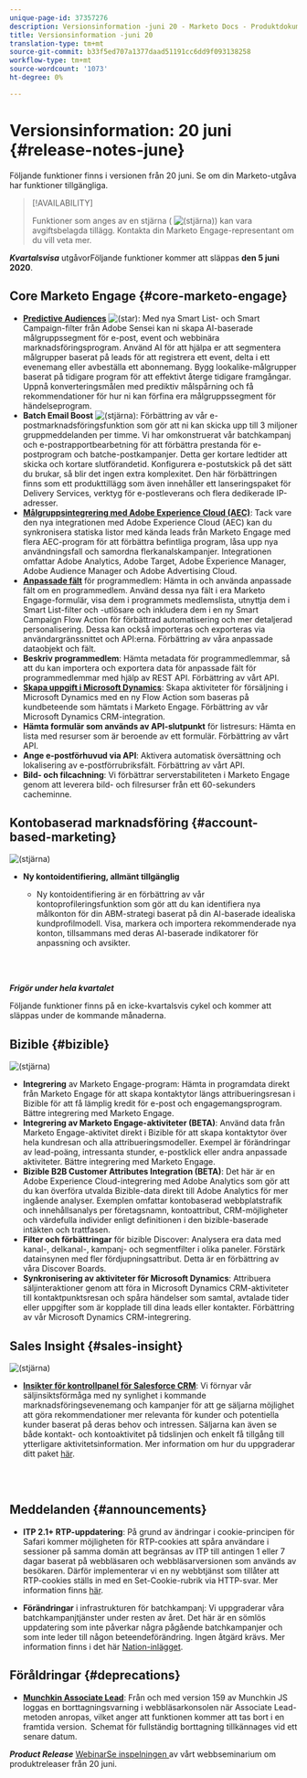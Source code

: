 ```yaml
---
unique-page-id: 37357276
description: Versionsinformation -juni 20 - Marketo Docs - Produktdokumentation
title: Versionsinformation -juni 20
translation-type: tm+mt
source-git-commit: b33f5ed707a1377daad51191cc6dd9f093138258
workflow-type: tm+mt
source-wordcount: '1073'
ht-degree: 0%

---
```



# Versionsinformation: 20 juni {#release-notes-june}

Följande funktioner finns i versionen från 20 juni. Se om din Marketo-utgåva har funktioner tillgängliga.

>[!AVAILABILITY]
>
>Funktioner som anges av en stjärna ( ![(stjärna)](assets/star-yellow.svg)) kan vara avgiftsbelagda tillägg. Kontakta din Marketo Engage-representant om du vill veta mer.

**_Kvartalsvisa_** utgåvorFöljande funktioner kommer att släppas  **den 5 juni 2020**.

## Core Marketo Engage {#core-marketo-engage}

* **[Predictive Audiences](https://experienceleague.adobe.com/docs/marketo/sky/predictive-audiences/getting-started-with-predictive-audiences.html?lang=en#predictive-audiences)** ![(star)](assets/star-yellow.svg): Med nya Smart List- och Smart Campaign-filter från Adobe Sensei kan ni skapa AI-baserade målgruppssegment för e-post, event och webbinära marknadsföringsprogram. Använd AI för att hjälpa er att segmentera målgrupper baserat på leads för att registrera ett event, delta i ett evenemang eller avbeställa ett abonnemang. Bygg lookalike-målgrupper baserat på tidigare program för att effektivt återge tidigare framgångar. Uppnå konverteringsmålen med prediktiv målspårning och få rekommendationer för hur ni kan förfina era målgruppssegment för händelseprogram.
* **Batch Email Boost** ![(stjärna)](assets/star-yellow.svg): Förbättring av vår e-postmarknadsföringsfunktion som gör att ni kan skicka upp till 3 miljoner gruppmeddelanden per timme. Vi har omkonstruerat vår batchkampanj och e-postrapportbearbetning för att förbättra prestanda för e-postprogram och batche-postkampanjer. Detta ger kortare ledtider att skicka och kortare slutförandetid. Konfigurera e-postutskick på det sätt du brukar, så blir det ingen extra komplexitet. Den här förbättringen finns som ett produkttillägg som även innehåller ett lanseringspaket för Delivery Services, verktyg för e-postleverans och flera dedikerade IP-adresser.
* **[Målgruppsintegrering med Adobe Experience Cloud (AEC)](/help/marketo/product-docs/core-marketo-concepts/smart-lists-and-static-lists/static-lists/send-a-list-to-adobe-experience-cloud.md)**: Tack vare den nya integrationen med Adobe Experience Cloud (AEC) kan du synkronisera statiska listor med kända leads från Marketo Engage med flera AEC-program för att förbättra befintliga program, låsa upp nya användningsfall och samordna flerkanalskampanjer. Integrationen omfattar Adobe Analytics, Adobe Target, Adobe Experience Manager, Adobe Audience Manager och Adobe Advertising Cloud.
* **[Anpassade fält](/help/marketo/product-docs/core-marketo-concepts/programs/working-with-programs/program-member-custom-fields.md)** för programmedlem: Hämta in och använda anpassade fält om en programmedlem. Använd dessa nya fält i era Marketo Engage-formulär, visa dem i programmets medlemslista, utnyttja dem i Smart List-filter och -utlösare och inkludera dem i en ny Smart Campaign Flow Action för förbättrad automatisering och mer detaljerad personalisering. Dessa kan också importeras och exporteras via användargränssnittet och API:erna. Förbättring av våra anpassade dataobjekt och fält.
* **Beskriv programmedlem**: Hämta metadata för programmedlemmar, så att du kan importera och exportera data för anpassade fält för programmedlemmar med hjälp av REST API. Förbättring av vårt API.
* **[Skapa uppgift i Microsoft Dynamics](/help/marketo/product-docs/core-marketo-concepts/smart-campaigns/microsoft-dynamics-flow-actions/create-task-in-microsoft.md)**: Skapa aktiviteter för försäljning i Microsoft Dynamics med en ny Flow Action som baseras på kundbeteende som hämtats i Marketo Engage. Förbättring av vår Microsoft Dynamics CRM-integration.
* **Hämta formulär som används av API-slutpunkt** för listresurs: Hämta en lista med resurser som är beroende av ett formulär. Förbättring av vårt API.
* **Ange e-postförhuvud via API**: Aktivera automatisk översättning och lokalisering av e-postförrubriksfält. Förbättring av vårt API.
* **Bild- och filcachning**: Vi förbättrar serverstabiliteten i Marketo Engage genom att leverera bild- och filresurser från ett 60-sekunders cacheminne.

## Kontobaserad marknadsföring {#account-based-marketing}

![(stjärna)](assets/star-yellow.svg)

* **Ny kontoidentifiering, allmänt tillgänglig**

   * Ny kontoidentifiering är en förbättring av vår kontoprofileringsfunktion som gör att du kan identifiera nya målkonton för din ABM-strategi baserat på din AI-baserade idealiska kundprofilmodell. Visa, markera och importera rekommenderade nya konton, tillsammans med deras AI-baserade indikatorer för anpassning och avsikter.

<br> 

**_Frigör under hela kvartalet_**

Följande funktioner finns på en icke-kvartalsvis cykel och kommer att släppas under de kommande månaderna.

## Bizible {#bizible}

![(stjärna)](assets/star-yellow.svg)

* **Integrering** av Marketo Engage-program: Hämta in programdata direkt från Marketo Engage för att skapa kontaktytor längs attribueringsresan i Bizible för att få lämplig kredit för e-post och engagemangsprogram. Bättre integrering med Marketo Engage.
* **Integrering av Marketo Engage-aktiviteter (BETA)**: Använd data från Marketo Engage-aktivitet direkt i Bizible för att skapa kontaktytor över hela kundresan och alla attribueringsmodeller. Exempel är förändringar av lead-poäng, intressanta stunder, e-postklick eller andra anpassade aktiviteter. Bättre integrering med Marketo Engage.
* **Bizible B2B Customer Attributes Integration (BETA)**: Det här är en Adobe Experience Cloud-integrering med Adobe Analytics som gör att du kan överföra utvalda Bizible-data direkt till Adobe Analytics för mer ingående analyser. Exemplen omfattar kontobaserad webbplatstrafik och innehållsanalys per företagsnamn, kontoattribut, CRM-möjligheter och värdefulla individer enligt definitionen i den bizible-baserade intäkten och trattfasen.
* **Filter och förbättringar** för bizible Discover: Analysera era data med kanal-, delkanal-, kampanj- och segmentfilter i olika paneler. Förstärk datainsynen med fler fördjupningsattribut. Detta är en förbättring av våra Discover Boards.
* **Synkronisering av aktiviteter för Microsoft Dynamics**: Attribuera säljinteraktioner genom att föra in Microsoft Dynamics CRM-aktiviteter till kontaktpunktsresan och spåra händelser som samtal, avtalade tider eller uppgifter som är kopplade till dina leads eller kontakter. Förbättring av vår Microsoft Dynamics CRM-integrering.

## Sales Insight {#sales-insight}

![(stjärna)](assets/star-yellow.svg)

* **[Insikter för kontrollpanel för Salesforce CRM](/help/marketo/product-docs/marketo-sales-insight/msi-for-salesforce/features/insights-dashboard-feature-overview.md)**: Vi förnyar vår säljinsiktsförmåga med ny synlighet i kommande marknadsföringsevenemang och kampanjer för att ge säljarna möjlighet att göra rekommendationer mer relevanta för kunder och potentiella kunder baserat på deras behov och intressen. Säljarna kan även se både kontakt- och kontoaktivitet på tidslinjen och enkelt få tillgång till ytterligare aktivitetsinformation. Mer information om hur du uppgraderar ditt paket [här](/help/marketo/product-docs/marketo-sales-insight/msi-for-salesforce/features/configuration-for-existing-customers.md).

<br> 

## Meddelanden {#announcements}

* **ITP 2.1+ RTP-uppdatering**: På grund av ändringar i cookie-principen för Safari kommer möjligheten för RTP-cookies att spåra användare i sessioner på samma domän att begränsas av ITP till antingen 1 eller 7 dagar baserat på webbläsaren och webbläsarversionen som används av besökaren. Därför implementerar vi en ny webbtjänst som tillåter att RTP-cookies ställs in med en Set-Cookie-rubrik via HTTP-svar. Mer information finns [här](https://nation.marketo.com/t5/Knowledgebase/Browser-Cookie-Updates-How-Marketo-RTP-Is-Affected/ta-p/299603).

* **Förändringar** i infrastrukturen för batchkampanj: Vi uppgraderar våra batchkampanjtjänster under resten av året. Det här är en sömlös uppdatering som inte påverkar några pågående batchkampanjer och som inte leder till någon beteendeförändring. Ingen åtgärd krävs. Mer information finns i det här [Nation-inlägget](https://nation.marketo.com/t5/Product-Documents/Batch-Campaign-Processing-Infrastructure-Update/ta-p/301374).

## Föråldringar {#deprecations}

* **[Munchkin Associate Lead](https://developers.marketo.com/blog/deprecation-of-munchkin-associate-lead-method/)**: Från och med version 159 av Munchkin JS loggas en borttagningsvarning i webbläsarkonsolen när Associate Lead-metoden anropas, vilket anger att funktionen kommer att tas bort i en framtida version.  Schemat för fullständig borttagning tillkännages vid ett senare datum.

**_Product Release_** [WebinarSe inspelningen ](https://engage.marketo.com/June-Release-2020-On-Demand.html) av vårt webbseminarium om produktreleaser från 20 juni.
